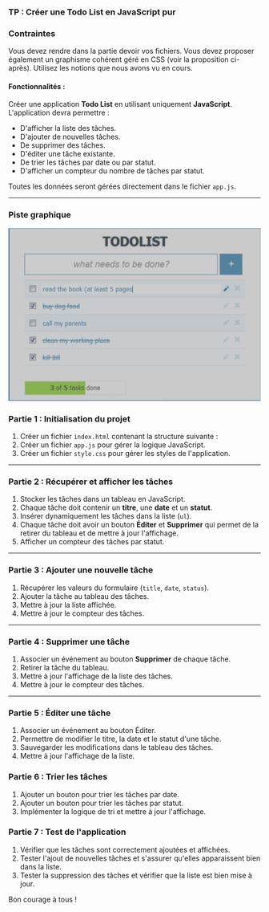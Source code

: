 ### TP : **Créer une Todo List en JavaScript pur**

### Contraintes

Vous devez rendre dans la partie devoir vos fichiers.
Vous devez proposer également un graphisme cohérent géré en CSS (voir la proposition ci-après).
Utilisez les notions que nous avons vu en cours.

#### Fonctionnalités :
Créer une application **Todo List** en utilisant uniquement **JavaScript**. L'application devra permettre :

- D'afficher la liste des tâches.
- D'ajouter de nouvelles tâches.
- De supprimer des tâches.
- D'éditer une tâche existante.
- De trier les tâches par date ou par statut.
- D'afficher un compteur du nombre de tâches par statut.

Toutes les données seront gérées directement dans le fichier `app.js`.

---

### Piste graphique 

![todolist](./todo-list.png)

### Partie 1 : **Initialisation du projet**

1. Créer un fichier `index.html` contenant la structure suivante :
2. Créer un fichier `app.js` pour gérer la logique JavaScript.
3. Créer un fichier `style.css` pour gérer les styles de l'application.

---

### Partie 2 : **Récupérer et afficher les tâches**

1. Stocker les tâches dans un tableau en JavaScript.
2. Chaque tâche doit contenir un **titre**, une **date** et un **statut**.
3. Insérer dynamiquement les tâches dans la liste (`ul`).
4. Chaque tâche doit avoir un bouton **Éditer** et **Supprimer** qui permet de la retirer du tableau et de mettre à jour l'affichage.
5. Afficher un compteur des tâches par statut.

---

### Partie 3 : **Ajouter une nouvelle tâche**

1. Récupérer les valeurs du formulaire (`title`, `date`, `status`).
2. Ajouter la tâche au tableau des tâches.
3. Mettre à jour la liste affichée.
4. Mettre à jour le compteur des tâches.

---

### Partie 4 : **Supprimer une tâche**

1. Associer un événement au bouton **Supprimer** de chaque tâche.
2. Retirer la tâche du tableau.
3. Mettre à jour l'affichage de la liste des tâches.
4. Mettre à jour le compteur des tâches.

---

### Partie 5 : Éditer une tâche

1. Associer un événement au bouton Éditer.
1. Permettre de modifier le titre, la date et le statut d'une tâche.
1. Sauvegarder les modifications dans le tableau des tâches.
1. Mettre à jour l'affichage de la liste.

### Partie 6 : Trier les tâches

1. Ajouter un bouton pour trier les tâches par date.
1. Ajouter un bouton pour trier les tâches par statut.
1. Implémenter la logique de tri et mettre à jour l'affichage.

### Partie 7 : **Test de l'application**

1. Vérifier que les tâches sont correctement ajoutées et affichées.
2. Tester l'ajout de nouvelles tâches et s'assurer qu'elles apparaissent bien dans la liste.
3. Tester la suppression des tâches et vérifier que la liste est bien mise à jour.


Bon courage à tous !